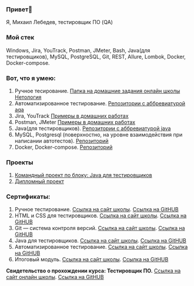 ### Привет👋

Я, Михаил Лебедев, тестировщик ПО (QA)

### Мой стек
Windows, Jira, YouTrack, Postman, JMeter, Bash, Java(для тестировщиков), MySQL, PostgreSQL, Git, REST, Allure, Lombok, Docker, Docker-compose.

### Вот, что я умею:
  1. Ручное тесирование. [Папка на домашние задания онлайн школы Нетология](https://drive.google.com/drive/folders/1tnWgA-4EHVsZ9QBVK8K-XYUVJlQn6BZY?usp=sharing)
  2. Автоматизированное тестирование. [Репозитории с аббревиатурой aqa](https://github.com/pachimar1?tab=repositories)
  3. Jira, YouTrack [Примеры в домашних работах](https://drive.google.com/drive/folders/1tnWgA-4EHVsZ9QBVK8K-XYUVJlQn6BZY?usp=sharing)
  4. Postman, JMeter [Примеры в домашних работах](https://drive.google.com/drive/folders/1tnWgA-4EHVsZ9QBVK8K-XYUVJlQn6BZY?usp=sharing)
  5. Java(для тестировщиков). [Репозитории с аббревиатурой java](https://github.com/pachimar1?tab=repositories)
  6. MySQL, Postgresql (поверхностно, на уровне взаимодействия при написании автотестов). [Репозиторий](https://github.com/pachimar1/aqa8.sql)
  7. Docker, Docker-compose. [Репозиторий](https://github.com/pachimar1/aqa7.docker)


### Проекты
  1. [Командный проект по блоку: Java для тестировщиков](https://github.com/pachimar1/javaqateamwork)
  2. [Дипломный проект](https://github.com/pachimar1/qa.diplom)

### Сертификаты:
  1. Ручное тестирование. [Ссылка на сайт школы](https://netology.ru/sharing/a32948e57c1dc710773baecd5d32b0ff?utm_source=social&utm_campaign=achievements). [Ссылка на GitHUB](https://github.com/pachimar1/pachimar1/blob/main/manual.pdf)
  2. HTML и CSS для тестировщиков. [Ссылка на сайт школы](). [Ссылка на GitHUB]()
  3. Git — система контроля версий. [Ссылка на сайт школы](https://netology.ru/sharing/cd5bd108f6ec2a29119fcc7814e4ead8?utm_source=social&utm_campaign=achievements). [Ссылка на GitHUB](https://github.com/pachimar1/pachimar1/blob/main/git.pdf)
  4. Java для тестировщиков. [Ссылка на сайт школы](https://netology.ru/sharing/cc23e65ffabd1d7cb97bbf44cb350041?utm_source=social&utm_campaign=achievements). [Ссылка на GitHUB](https://github.com/pachimar1/pachimar1/blob/main/java.pdf)
  5. Автоматизированное тестирование. [Ссылка на сайт школы](https://netology.ru/sharing/6d485331b5be9f86d04df72a24816716?utm_source=social&utm_campaign=achievements). [Ссылка на GitHUB](https://github.com/pachimar1/pachimar1/blob/main/automated.pdf)
  6. Итоговый модуль. [Ссылка на сайт школы](https://netology.ru/sharing/5212924522a54eafd694ad69325ae811?utm_source=social&utm_campaign=achievements). [Ссылка на GitHUB](https://github.com/pachimar1/pachimar1/blob/main/final.jpg)

**Свидетельство о прохождении курса: Тестировщик ПО.** [Ссылка на сайт онлайн школы](https://netology.ru/sharing/bf90f1c67ba5aa0567c3c234e3df92ad?utm_source=social&utm_campaign=achievements). [Ссылка на GitHUB](https://github.com/pachimar1/pachimar1/blob/main/QA.pdf)
 
